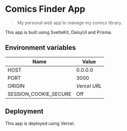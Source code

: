 # Comics Finder App
> My personal web app to manage my comics library. 

This app is built using SvelteKit, DaisyUI and Prisma.

## Environment variables

| Name                  | Value        |
|-----------------------|--------------|
| HOST                  | 0.0.0.0      |
| PORT                  | 3000         |
| ORIGIN                | *Vercel URL* |
| SESSION_COOKIE_SECURE | Off          |


## Deployment
This app is deployed using Vercel.
